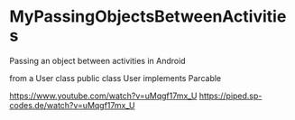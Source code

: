 # MyPassingObjectsBetweenActivities

Passing an object between activities in Android

from a User class
public class User implements Parcable 



https://www.youtube.com/watch?v=uMqgf17mx_U
https://piped.sp-codes.de/watch?v=uMqgf17mx_U
